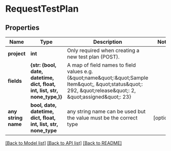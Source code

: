 # RequestTestPlan


## Properties
Name | Type | Description | Notes
------------ | ------------- | ------------- | -------------
**project** | **int** | Only required when creating a new test plan (POST). | 
**fields** | **{str: (bool, date, datetime, dict, float, int, list, str, none_type,)}** | A map of field names to field values e.g. {\&quot;name\&quot;:\&quot;Sample Item\&quot;, \&quot;status\&quot;: 292, \&quot;release\&quot;: 2, \&quot;assigned\&quot;: 23} | 
**any string name** | **bool, date, datetime, dict, float, int, list, str, none_type** | any string name can be used but the value must be the correct type | [optional]

[[Back to Model list]](../README.md#documentation-for-models) [[Back to API list]](../README.md#documentation-for-api-endpoints) [[Back to README]](../README.md)



